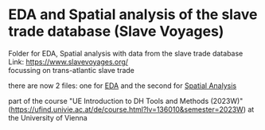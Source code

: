 # EDA and Spatial analysis of the slave trade database (Slave Voyages)  
Folder for EDA, Spatial analysis with data from the slave trade database  
Link: https://www.slavevoyages.org/  
focussing on trans-atlantic slave trade  

there are now 2 files: one for [EDA](Novak_Assignment1_SlaveVoyages.ipynb) and the second for [Spatial Analysis](Novak_SlaveVoyages_Spatial.ipynb)

part of the course "UE Introduction to DH Tools and Methods (2023W)" (https://ufind.univie.ac.at/de/course.html?lv=136010&semester=2023W) at the University of Vienna
